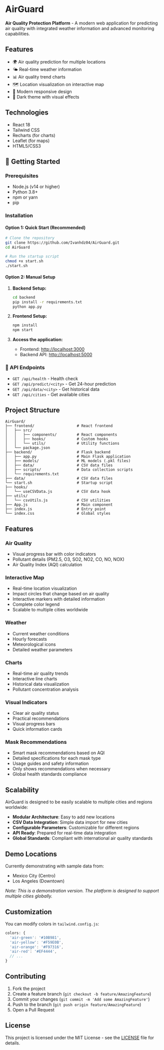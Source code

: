 # AirGuard

**Air Quality Protection Platform** - A modern web application for predicting air quality with integrated weather information and advanced monitoring capabilities.

## Features

- 🌍 Air quality prediction for multiple locations
- 🌤️ Real-time weather information
- 📊 Air quality trend charts
- 🗺️ Location visualization on interactive map
- 📱 Modern responsive design
- 🎨 Dark theme with visual effects

## Technologies

- React 18
- Tailwind CSS
- Recharts (for charts)
- Leaflet (for maps)
- HTML5/CSS3

## 🚀 Getting Started

### Prerequisites
- Node.js (v14 or higher)
- Python 3.8+
- npm or yarn
- pip

### Installation

#### Option 1: Quick Start (Recommended)
```bash
# Clone the repository
git clone https://github.com/Ivanhdz04/AirGuard.git
cd AirGuard

# Run the startup script
chmod +x start.sh
./start.sh
```

#### Option 2: Manual Setup

1. **Backend Setup:**
   ```bash
   cd backend
   pip install -r requirements.txt
   python app.py
   ```

2. **Frontend Setup:**
   ```bash
   npm install
   npm start
   ```

3. **Access the application:**
   - Frontend: [http://localhost:3000](http://localhost:3000)
   - Backend API: [http://localhost:5000](http://localhost:5000)

### 🔧 API Endpoints

- `GET /api/health` - Health check
- `GET /api/predict/<city>` - Get 24-hour prediction
- `GET /api/data/<city>` - Get historical data
- `GET /api/cities` - Get available cities

## Project Structure

```
AirGuard/
├── frontend/                   # React frontend
│   ├── src/
│   │   ├── components/         # React components
│   │   ├── hooks/              # Custom hooks
│   │   └── utils/              # Utility functions
│   └── package.json
├── backend/                    # Flask backend
│   ├── app.py                  # Main Flask application
│   ├── models/                 # ML models (.pkl files)
│   ├── data/                   # CSV data files
│   ├── scripts/                # Data collection scripts
│   └── requirements.txt
├── data/                       # CSV data files
└── start.sh                    # Startup script
├── hooks/
│   └── useCSVData.js           # CSV data hook
├── utils/
│   └── csvUtils.js             # CSV utilities
├── App.js                      # Main component
├── index.js                    # Entry point
└── index.css                   # Global styles
```

## Features

### Air Quality
- Visual progress bar with color indicators
- Pollutant details (PM2.5, O3, SO2, NO2, CO, NO, NOX)
- Air Quality Index (AQI) calculation

### Interactive Map
- Real-time location visualization
- Impact circles that change based on air quality
- Interactive markers with detailed information
- Complete color legend
- Scalable to multiple cities worldwide

### Weather
- Current weather conditions
- Hourly forecasts
- Meteorological icons
- Detailed weather parameters

### Charts
- Real-time air quality trends
- Interactive line charts
- Historical data visualization
- Pollutant concentration analysis

### Visual Indicators
- Clear air quality status
- Practical recommendations
- Visual progress bars
- Quick information cards

### Mask Recommendations
- Smart mask recommendations based on AQI
- Detailed specifications for each mask type
- Usage guides and safety information
- Only shows recommendations when necessary
- Global health standards compliance

## Scalability

AirGuard is designed to be easily scalable to multiple cities and regions worldwide:

- **Modular Architecture**: Easy to add new locations
- **CSV Data Integration**: Simple data import for new cities
- **Configurable Parameters**: Customizable for different regions
- **API Ready**: Prepared for real-time data integration
- **Global Standards**: Compliant with international air quality standards

## Demo Locations

Currently demonstrating with sample data from:
- Mexico City (Centro)
- Los Angeles (Downtown)

*Note: This is a demonstration version. The platform is designed to support multiple cities globally.*

## Customization

You can modify colors in `tailwind.config.js`:

```javascript
colors: {
  'air-green': '#10B981',
  'air-yellow': '#F59E0B',
  'air-orange': '#F97316',
  'air-red': '#EF4444',
  // ...
}
```

## Contributing

1. Fork the project
2. Create a feature branch (`git checkout -b feature/AmazingFeature`)
3. Commit your changes (`git commit -m 'Add some AmazingFeature'`)
4. Push to the branch (`git push origin feature/AmazingFeature`)
5. Open a Pull Request

## License

This project is licensed under the MIT License - see the [LICENSE](LICENSE) file for details.
